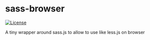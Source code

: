 # sass-browser
[![License](http://img.shields.io/:license-mit-blue.svg)](http://doge.mit-license.org)

A tiny wrapper around sass.js to allow to use like less.js on browser
